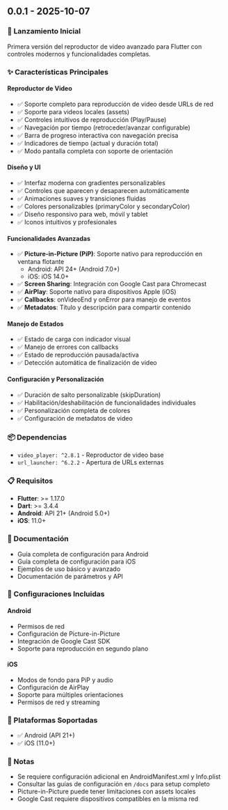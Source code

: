 ## 0.0.1 - 2025-10-07

### 🎉 Lanzamiento Inicial

Primera versión del reproductor de video avanzado para Flutter con controles modernos y funcionalidades completas.

### ✨ Características Principales

#### Reproductor de Video
- ✅ Soporte completo para reproducción de video desde URLs de red
- ✅ Soporte para videos locales (assets)
- ✅ Controles intuitivos de reproducción (Play/Pause)
- ✅ Navegación por tiempo (retroceder/avanzar configurable)
- ✅ Barra de progreso interactiva con navegación precisa
- ✅ Indicadores de tiempo (actual y duración total)
- ✅ Modo pantalla completa con soporte de orientación

#### Diseño y UI
- ✅ Interfaz moderna con gradientes personalizables
- ✅ Controles que aparecen y desaparecen automáticamente
- ✅ Animaciones suaves y transiciones fluidas
- ✅ Colores personalizables (primaryColor y secondaryColor)
- ✅ Diseño responsivo para web, móvil y tablet
- ✅ Iconos intuitivos y profesionales

#### Funcionalidades Avanzadas
- ✅ **Picture-in-Picture (PiP)**: Soporte nativo para reproducción en ventana flotante
  - Android: API 24+ (Android 7.0+)
  - iOS: iOS 14.0+
- ✅ **Screen Sharing**: Integración con Google Cast para Chromecast
- ✅ **AirPlay**: Soporte nativo para dispositivos Apple (iOS)
- ✅ **Callbacks**: onVideoEnd y onError para manejo de eventos
- ✅ **Metadatos**: Título y descripción para compartir contenido

#### Manejo de Estados
- ✅ Estado de carga con indicador visual
- ✅ Manejo de errores con callbacks
- ✅ Estado de reproducción pausada/activa
- ✅ Detección automática de finalización de video

#### Configuración y Personalización
- ✅ Duración de salto personalizable (skipDuration)
- ✅ Habilitación/deshabilitación de funcionalidades individuales
- ✅ Personalización completa de colores
- ✅ Configuración de metadatos de video

### 📦 Dependencias

- `video_player: ^2.8.1` - Reproductor de video base
- `url_launcher: ^6.2.2` - Apertura de URLs externas

### 📋 Requisitos

- **Flutter**: >= 1.17.0
- **Dart**: >= 3.4.4
- **Android**: API 21+ (Android 5.0+)
- **iOS**: 11.0+

### 📖 Documentación

- Guía completa de configuración para Android
- Guía completa de configuración para iOS
- Ejemplos de uso básico y avanzado
- Documentación de parámetros y API

### 🔧 Configuraciones Incluidas

#### Android
- Permisos de red
- Configuración de Picture-in-Picture
- Integración de Google Cast SDK
- Soporte para reproducción en segundo plano

#### iOS
- Modos de fondo para PiP y audio
- Configuración de AirPlay
- Soporte para múltiples orientaciones
- Permisos de red y streaming

### 🎯 Plataformas Soportadas

- ✅ Android (API 21+)
- ✅ iOS (11.0+)

### 📝 Notas

- Se requiere configuración adicional en AndroidManifest.xml y Info.plist
- Consultar las guías de configuración en `/docs` para setup completo
- Picture-in-Picture puede tener limitaciones con assets locales
- Google Cast requiere dispositivos compatibles en la misma red
